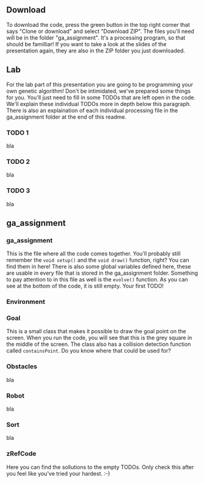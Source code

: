 ## Download
To download the code, press the green button in the top right corner that says "Clone or download" and select "Download ZIP". The files you'll need will be in the folder "ga_assignment". It's a processing program, so that should be familliar! If you want to take a look at the slides of the presentation again, they are also in the ZIP folder you just downloaded.

## Lab
For the lab part of this presentation you are going to be programming your own genetic algorithm! Don't be intimidated, we've prepared some things for you. You'll just need to fill in some TODOs that are left open in the code. We'll explain these individual TODOs more in depth below this paragraph. There is also an explaination of each individual processing file in the ga_assignment folder at the end of this readme.

### TODO 1
bla

### TODO 2
bla

### TODO 3
bla

## ga_assignment

### ga_assignment
This is the file where all the code comes together. You'll probably still remember the `void setup()` and the `void draw()` function, right? You can find them in here! There is also some global variables defined here, these are usable in every file that is stored in the ga_assignment folder. Something to pay attention to in this file as well is the `evolve()` function. As you can see at the bottom of the code, it is still empty. Your first TODO!

### Environment


### Goal
This is a small class that makes it possible to draw the goal point on the screen. When you run the code, you will see that this is the grey square in the middle of the screen. The class also has a collision detection function called `containsPoint`. Do you know where that could be used for?

### Obstacles
bla

### Robot
bla

### Sort
bla

### zRefCode
Here you can find the sollutions to the empty TODOs. Only check this after you feel like you've tried your hardest. :-)
